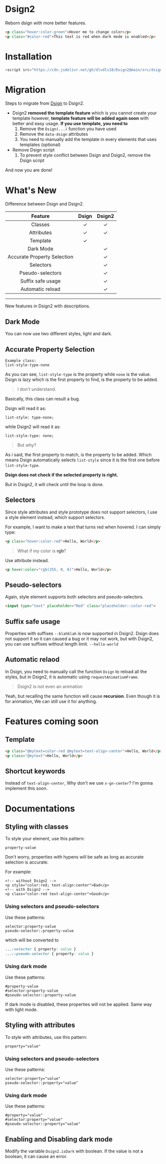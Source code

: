 # Dsign2
Reborn dsign with more better features.
```html
<p class="hover:color-green">Hover me to change color</p>
<p class="#color-red">This text is red when dark mode is enabled</p>
```

# Installation
```js
<script src="https://cdn.jsdelivr.net/gh/dlvdls18/Dsign2@main/src/dsign2.js"></script>
```

# Migration
Steps to migrate from [Dsign](https://github.com/dlvdls18/Dsign) to Dsign2.

- Dsign2 **removed the template feature** which is you cannot create your template however, **template feature will be added again soon** with better and easy usage. **If you use template, you need to**
  1. Remove the `Dsign(...)` function you have used
  2. Remove the `data-dsign` attributes
  3. You need to manually add the template in every elements that uses templates (optional)
- Remove Dsign script
  1. To prevent style conflict between Dsign and Dsign2, remove the Dsign script

And now you are done!

# What's New
Difference between Dsign and Dsign2.

|Feature|Dsign|Dsign2|
|:-----:|:---:|:----:|
|Classes|✓|✓|
|Attributes|✓|✓|
|Template|✓| |
|Dark Mode| |✓|
|Accurate Property Selection| |✓|
|Selectors| |✓|
|Pseudo-selectors| |✓|
|Suffix safe usage| |✓|
|Automatic reload| |✓|

---

New features in Dsign2 with descriptions.

## Dark Mode
You can now use two different styles, light and dark.

## Accurate Property Selection
```
Example class:
list-style-type-none
```
As you can see, `list-style-type` is the property while `none` is the value.
Dsign is lazy which is the first property to find, is the property to be added.

> I don't understand.

Basically, this class can result a bug.

Dsign will read it as:
```
list-style: type-none;
```

while Dsign2 will read it as:
```
list-style-type: none;
```

> But why?

As i said, the first property to match, is the property to be added.
Which means Dsign automatically selects `list-style` since it is the first one before `list-style-type`.

**Dsign does not check if the selected property is right.**

But in Dsign2, it will check until the loop is done.

## Selectors
Since style attributes and style prototype does not support selectors,
I use a style element instead, which support selectors.

For example, I want to make a text that turns red when hovered.
I can simply type:
```html
<p class="hover:color-red">Hello, World</p>
```

> What if my color is **rgb**?

Use attribute instead.
```html
<p hover:color="rgb(255, 0, 0)">Hello, World</p>
```

## Pseudo-selectors
Again,
style element supports both selectors and pseudo-selectors.

```html
<input type="text" placeholder="Red" class="placeholder::color-red">
```

## Suffix safe usage
Properties with suffixes `--blahblah` is now supported in Dsign2.
Dsign does not support it so it can caused a bug or it may not work,
but with Dsign2, you can use suffixes without length limit. `--hello-world`

## Automatic relaod
In Dsign, you need to manually call the function `Dsign` to reload all the styles,
but in Dsign2, it is automatic using `requestAnimatiomFrame`.

> Dsign2 is not even an animation

Yeah, but recalling the same function will cause **recursion**.
Even though it is for animation, We can still use it for anything.

# Features coming soon
## Template
```html
<p class="@mytext=color-red @mytext=text-align-center">Hello, World</p>
<p class="@mytext">Hello, World</p>
```

## Shortcut keywords
Instead of `text-align-center`,
Why don't we use `x-gn-center`?
I'm gonna implement this soon.

# Documentations
## Styling with classes
To style your element, use this pattern:
```
property-value
```
Don't worry, properties with hypens will be safe as long as accurate selection is accurate.

For example:
```
<!-- without Dsign2 -->
<p style="color:red; text-align:center">Bad</p>
<!-- with Dsign2 -->
<p class="color-red text-align-center">Good</p>
```

### Using selectors and pseudo-selectors
Use these patterns:
```
selector:property-value
pseudo-selector::property-value
```
which will be converted to
```css
...:selector { property: value }
...::pseudo-selector { property: value }
```

### Using dark mode
Use these patterns:
```
#property-value
#selector:property-value
#pseudo-selector::property-value
```
If dark mode is disabled, these properties will not be applied.
Same way with light mode.

## Styling with attributes
To style with attributes, use this pattern:
```
property="value"
```

### Using selectors and pseudo-selectors
Use these patterns:
```
selector:property="value"
pseudo-selector::property="value"
```

### Using dark mode
Use these patterns:
```
#property="value"
#selector:property="value"
#pseudo-selector::property="value"
```

## Enabling and Disabling dark mode
Modify the variable `Dsign2.isDark` with boolean.
If the value is not a boolean, it can cause an error.
